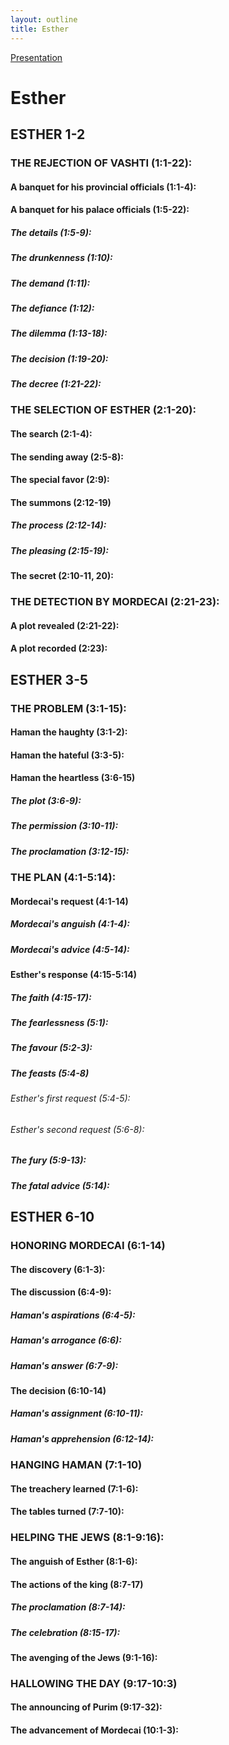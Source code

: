 ```yaml
---
layout: outline
title: Esther
---
```

[Presentation](/Expository/ODP/Esther/Esther.odp)
# Esther
## ESTHER 1-2 
### THE REJECTION OF VASHTI (1:1-22): 
####  A banquet for his provincial officials (1:1-4): 
####  A banquet for his palace officials (1:5-22): 
#####  The details (1:5-9): 
#####  The drunkenness (1:10): 
#####  The demand (1:11): 
#####  The defiance (1:12): 
#####  The dilemma (1:13-18): 
#####  The decision (1:19-20): 
#####  The decree (1:21-22): 
### THE SELECTION OF ESTHER (2:1-20): 
####  The search (2:1-4): 
####  The sending away (2:5-8): 
####  The special favor (2:9): 
####  The summons (2:12-19) 
#####  The process (2:12-14): 
#####  The pleasing (2:15-19): 
####  The secret (2:10-11, 20): 
### THE DETECTION BY MORDECAI (2:21-23): 
####  A plot revealed (2:21-22): 
####  A plot recorded (2:23): 
## ESTHER 3-5 
### THE PROBLEM (3:1-15): 
####  Haman the haughty (3:1-2): 
####  Haman the hateful (3:3-5): 
####  Haman the heartless (3:6-15) 
#####  The plot (3:6-9): 
#####  The permission (3:10-11): 
#####  The proclamation (3:12-15): 
### THE PLAN (4:1-5:14): 
####  Mordecai\'s request (4:1-14) 
#####  Mordecai\'s anguish (4:1-4): 
#####  Mordecai\'s advice (4:5-14): 
####  Esther\'s response (4:15-5:14) 
#####  The faith (4:15-17): 
#####  The fearlessness (5:1): 
#####  The favour (5:2-3): 
#####  The feasts (5:4-8) 
######  Esther\'s first request (5:4-5): 
######  Esther\'s second request (5:6-8): 
#####  The fury (5:9-13): 
#####  The fatal advice (5:14): 
## ESTHER 6-10 
### HONORING MORDECAI (6:1-14) 
####  The discovery (6:1-3): 
####  The discussion (6:4-9): 
#####  Haman\'s aspirations (6:4-5): 
#####  Haman\'s arrogance (6:6): 
#####  Haman\'s answer (6:7-9): 
####  The decision (6:10-14) 
#####  Haman\'s assignment (6:10-11): 
#####  Haman\'s apprehension (6:12-14): 
### HANGING HAMAN (7:1-10) 
####  The treachery learned (7:1-6): 
####  The tables turned (7:7-10): 
### HELPING THE JEWS (8:1-9:16): 
####  The anguish of Esther (8:1-6): 
####  The actions of the king (8:7-17) 
#####  The proclamation (8:7-14): 
#####  The celebration (8:15-17): 
####  The avenging of the Jews (9:1-16): 
### HALLOWING THE DAY (9:17-10:3) 
####  The announcing of Purim (9:17-32): 
####  The advancement of Mordecai (10:1-3): 
